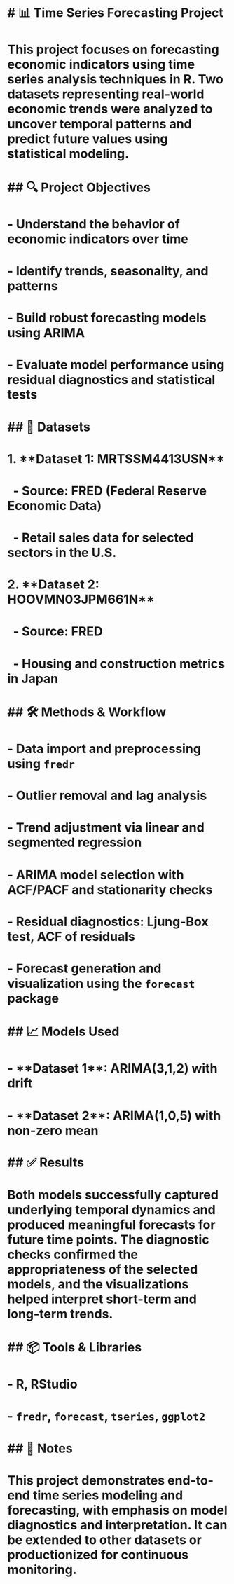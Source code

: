 # \# 📊 Time Series Forecasting Project

# 

# This project focuses on forecasting economic indicators using time series analysis techniques in R. Two datasets representing real-world economic trends were analyzed to uncover temporal patterns and predict future values using statistical modeling.

# 

# \## 🔍 Project Objectives

# \- Understand the behavior of economic indicators over time

# \- Identify trends, seasonality, and patterns

# \- Build robust forecasting models using ARIMA

# \- Evaluate model performance using residual diagnostics and statistical tests

# 

# \## 📁 Datasets

# 1\. \*\*Dataset 1: MRTSSM4413USN\*\*  

# &nbsp;  - Source: FRED (Federal Reserve Economic Data)  

# &nbsp;  - Retail sales data for selected sectors in the U.S.

# 

# 2\. \*\*Dataset 2: HOOVMN03JPM661N\*\*  

# &nbsp;  - Source: FRED  

# &nbsp;  - Housing and construction metrics in Japan

# 

# \## 🛠️ Methods \& Workflow

# \- Data import and preprocessing using `fredr`

# \- Outlier removal and lag analysis

# \- Trend adjustment via linear and segmented regression

# \- ARIMA model selection with ACF/PACF and stationarity checks

# \- Residual diagnostics: Ljung-Box test, ACF of residuals

# \- Forecast generation and visualization using the `forecast` package

# 

# \## 📈 Models Used

# \- \*\*Dataset 1\*\*: ARIMA(3,1,2) with drift  

# \- \*\*Dataset 2\*\*: ARIMA(1,0,5) with non-zero mean

# 

# \## ✅ Results

# Both models successfully captured underlying temporal dynamics and produced meaningful forecasts for future time points. The diagnostic checks confirmed the appropriateness of the selected models, and the visualizations helped interpret short-term and long-term trends.

# 

# \## 📦 Tools \& Libraries

# \- R, RStudio

# \- `fredr`, `forecast`, `tseries`, `ggplot2`

# 

# \## 📎 Notes

# This project demonstrates end-to-end time series modeling and forecasting, with emphasis on model diagnostics and interpretation. It can be extended to other datasets or productionized for continuous monitoring.



